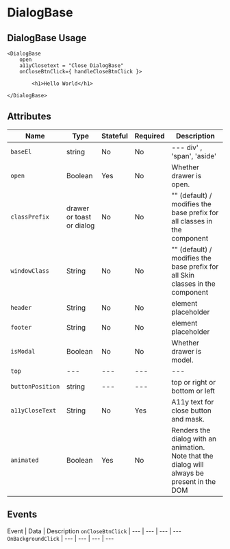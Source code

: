 # DialogBase

## DialogBase Usage

```react
<DialogBase
    open
    a11yClosetext = "Close DialogBase"
    onCloseBtnClick={ handleCloseBtnClick }>

        <h1>Hello World</h1>

</DialogBase>
```

## Attributes

Name | Type | Stateful | Required | Description
--- | --- | --- | --- | ---
`baseEl`  | string| No | No | ---  div' , 'span', 'aside'
`open` | Boolean | Yes | No | Whether drawer is open.
`classPrefix` | drawer or toast or dialog | No | No | "" (default) / modifies the base prefix for all  classes in the component
`windowClass` | String | No | No | "" (default) / modifies the base prefix for all Skin classes in the component
`header` | String | No | No | element placeholder
`footer` | String | No | No | element placeholder
`isModal` | Boolean | No | No | Whether drawer is model.
`top` | --- | --- | --- | ---
`buttonPosition` | string | --- | --- | top or right or bottom or left
`a11yCloseText`| String | No | Yes | A11y text for close button and mask.
`animated` | Boolean | Yes | No | Renders the dialog with an animation. Note that the dialog will always be present in the DOM

## Events

Event | Data | Description
`onCloseBtnClick` | --- | --- | --- | ---
`OnBackgroundClick` | --- | --- | --- | ---
